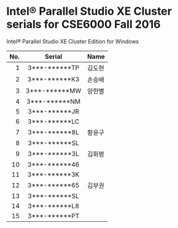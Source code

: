 ﻿# Intel® Parallel Studio XE Cluster serials for CSE6000 Fall 2016

Intel® Parallel Studio XE Cluster Edition for Windows

No.  | Serial        |  Name
----:|:-------------:| :------
   1 | 3***-******TP | 김도현
   2 | 3***-******K3 | 손승배
   3 | 3***-******MW | 양한별
   4 | 3***-******NM |
   5 | 3***-******JR |
   6 | 3***-******LC |
   7 | 3***-******8L | 황윤구
   8 | 3***-******SL |
   9 | 3***-******3L | 김화평
  10 | 3***-******46 |
  11 | 3***-******3K |
  12 | 3***-******65 | 김부권
  13 | 3***-******SL |
  14 | 3***-******L8 |
  15 | 3***-******PT |
